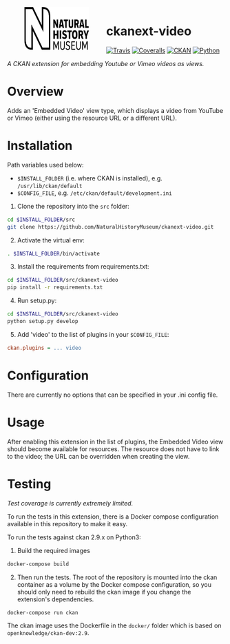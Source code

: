<img src=".github/nhm-logo.svg" align="left" width="150px" height="100px" hspace="40"/>

# ckanext-video

[![Travis](https://img.shields.io/travis/NaturalHistoryMuseum/ckanext-video/master.svg?style=flat-square)](https://travis-ci.org/NaturalHistoryMuseum/ckanext-video)
[![Coveralls](https://img.shields.io/coveralls/github/NaturalHistoryMuseum/ckanext-video/master.svg?style=flat-square)](https://coveralls.io/github/NaturalHistoryMuseum/ckanext-video)
[![CKAN](https://img.shields.io/badge/ckan-2.9.1-orange.svg?style=flat-square)](https://github.com/ckan/ckan)
[![Python](https://img.shields.io/badge/python-3.6%20%7C%203.7%20%7C%203.8-blue.svg?style=flat-square)](https://www.python.org/)

_A CKAN extension for embedding Youtube or Vimeo videos as views._


# Overview

Adds an 'Embedded Video' view type, which displays a video from YouTube or Vimeo (either using the resource URL or a different URL).


# Installation

Path variables used below:
- `$INSTALL_FOLDER` (i.e. where CKAN is installed), e.g. `/usr/lib/ckan/default`
- `$CONFIG_FILE`, e.g. `/etc/ckan/default/development.ini`

1. Clone the repository into the `src` folder:

  ```bash
  cd $INSTALL_FOLDER/src
  git clone https://github.com/NaturalHistoryMuseum/ckanext-video.git
  ```

2. Activate the virtual env:

  ```bash
  . $INSTALL_FOLDER/bin/activate
  ```

3. Install the requirements from requirements.txt:

  ```bash
  cd $INSTALL_FOLDER/src/ckanext-video
  pip install -r requirements.txt
  ```

4. Run setup.py:

  ```bash
  cd $INSTALL_FOLDER/src/ckanext-video
  python setup.py develop
  ```

5. Add 'video' to the list of plugins in your `$CONFIG_FILE`:

  ```ini
  ckan.plugins = ... video
  ```

# Configuration

There are currently no options that can be specified in your .ini config file.


# Usage

After enabling this extension in the list of plugins, the Embedded Video view should become available for resources. The resource does not have to link to the video; the URL can be overridden when creating the view.


# Testing
_Test coverage is currently extremely limited._

To run the tests in this extension, there is a Docker compose configuration available in this
repository to make it easy.

To run the tests against ckan 2.9.x on Python3:

1. Build the required images
```bash
docker-compose build
```

2. Then run the tests.
   The root of the repository is mounted into the ckan container as a volume by the Docker compose
   configuration, so you should only need to rebuild the ckan image if you change the extension's
   dependencies.
```bash
docker-compose run ckan
```

The ckan image uses the Dockerfile in the `docker/` folder which is based on `openknowledge/ckan-dev:2.9`.

